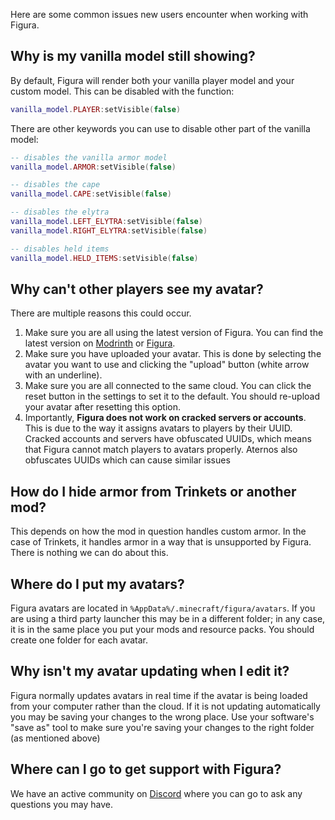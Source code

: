 Here are some common issues new users encounter when working with Figura.

## Why is my vanilla model still showing?

By default, Figura will render both your vanilla player model and your custom model. This can be disabled with the function:

```lua
vanilla_model.PLAYER:setVisible(false)
```

There are other keywords you can use to disable other part of the vanilla model:

```lua
-- disables the vanilla armor model
vanilla_model.ARMOR:setVisible(false)

-- disables the cape
vanilla_model.CAPE:setVisible(false)

-- disables the elytra
vanilla_model.LEFT_ELYTRA:setVisible(false)
vanilla_model.RIGHT_ELYTRA:setVisible(false)

-- disables held items
vanilla_model.HELD_ITEMS:setVisible(false)
```

## Why can't other players see my avatar?

There are multiple reasons this could occur.

1. Make sure you are all using the latest version of Figura. You can find the latest version on [Modrinth](https://modrinth.com/mod/figura) or [Figura](https://github.com/FiguraMC/Figura/releases).
2. Make sure you have uploaded your avatar. This is done by selecting the avatar you want to use and clicking the "upload" button (white arrow with an underline).
3. Make sure you are all connected to the same cloud. You can click the reset button in the settings to set it to the default. You should re-upload your avatar after resetting this option.
4. Importantly, **Figura does not work on cracked servers or accounts**. This is due to the way it assigns avatars to players by their UUID. Cracked accounts and servers have obfuscated UUIDs, which means that Figura cannot match players to avatars properly. Aternos also obfuscates UUIDs which can cause similar issues

## How do I hide armor from Trinkets or another mod?

This depends on how the mod in question handles custom armor. In the case of Trinkets, it handles armor in a way that is unsupported by Figura. There is nothing we can do about this.

## Where do I put my avatars?

Figura avatars are located in `%AppData%/.minecraft/figura/avatars`. If you are using a third party launcher this may be in a different folder; in any case, it is in the same place you put your mods and resource packs. You should create one folder for each avatar.

## Why isn't my avatar updating when I edit it?

Figura normally updates avatars in real time if the avatar is being loaded from your computer rather than the cloud. If it is not updating automatically you may be saving your changes to the wrong place. Use your software's "save as" tool to make sure you're saving your changes to the right folder (as mentioned above)

## Where can I go to get support with Figura?

We have an active community on [Discord](https://discord.gg/figuramc) where you can go to ask any questions you may have.
